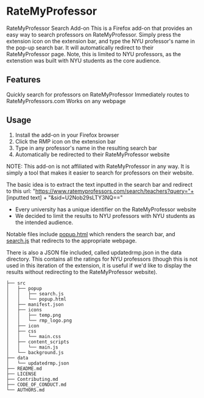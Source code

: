 # RateMyProfessor 
RateMyProfessor Search Add-on
This is a Firefox add-on that provides an easy way to search professors on RateMyProfessor. Simply press the extension icon on the extension bar, and type the NYU professor's name in the pop-up search bar. It will automatically redirect to their RateMyProfessor page. Note, this is limited to NYU professors, as the extenstion was built with NYU students as the core audience.

## Features
Quickly search for professors on RateMyProfessor
Immediately routes to RateMyProfessors.com
Works on any webpage

## Usage
1. Install the add-on in your Firefox browser
2. Click the RMP icon on the extension bar
3. Type in any professor's name in the resulting search bar
4. Automatically be redirected to their RateMyProfessor website

NOTE: This add-on is not affiliated with RateMyProfessor in any way. It is simply a tool that makes it easier to search for professors on their website.

The basic idea is to extract the text inputted in the search bar and redirect to this url: "https://www.ratemyprofessors.com/search/teachers?query="+ [inputted text] + "&sid=U2Nob29sLTY3NQ=="
- Every university has a unique identifier on the RateMyProfessor website
- We decided to limit the results to NYU professors with NYU students as the intended audience.

Notable files include [popup.html](src/popup/popup.html) which renders the search bar, and [search.js](src/popup/search.js) that redirects to the appropriate webpage. 

There is also a JSON file included, called updatedrmp.json in the data directory. This contains all the ratings for NYU professors (though this is not used in this iteration of the extension, it is useful if we'd like to display the results without redirecting to the RateMyProfessor website).

```
├── src
│   ├── popup
│   │   ├── search.js
│   │   └── popup.html
│   ├── manifest.json
│   ├── icons
│   │   ├── temp.png
│   │   └── rmp_logo.png
│   ├── icon
│   ├── css
│   │   └── main.css
│   ├── content_scripts
│   │   └── main.js
│   └── background.js
├── data
│   └── updatedrmp.json
├── README.md
├── LICENSE
├── Contributing.md
├── CODE_OF_CONDUCT.md
└── AUTHORS.md
```
